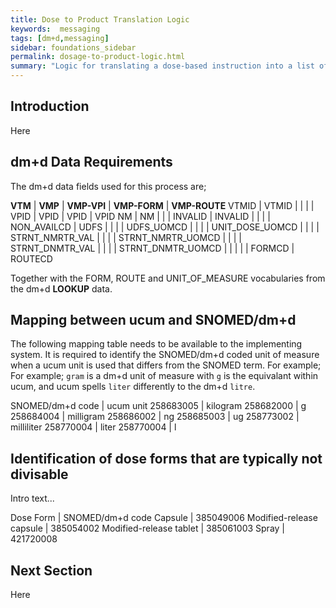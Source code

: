 ```yaml
---
title: Dose to Product Translation Logic
keywords:  messaging
tags: [dm+d,messaging]
sidebar: foundations_sidebar
permalink: dosage-to-product-logic.html
summary: "Logic for translating a dose-based instruction into a list of suitable product-based instructions"
---
```



## Introduction

Here

## dm+d Data Requirements

The dm+d data fields used for this process are;

**VTM** | **VMP** | **VMP-VPI** | **VMP-FORM** | **VMP-ROUTE**
VTMID | VTMID | | |
 | VPID | VPID | VPID | VPID
NM | NM | | |
INVALID | INVALID | | |
 | NON_AVAILCD
 | UDFS | | |
 | UDFS_UOMCD | | |
 | UNIT_DOSE_UOMCD | |
 | | STRNT_NMRTR_VAL | |
 | | STRNT_NMRTR_UOMCD | |
 | | STRNT_DNMTR_VAL | |
 | | STRNT_DNMTR_UOMCD | |
 | | | FORMCD | ROUTECD

Together with the FORM, ROUTE and UNIT_OF_MEASURE vocabularies from the dm+d **LOOKUP** data.

## Mapping between ucum and SNOMED/dm+d

The following mapping table needs to be available to the implementing system. It is required to identify the SNOMED/dm+d coded unit of measure when a ucum unit is used that differs from the SNOMED term. For example; For example; `gram` is a dm+d unit of measure with `g` is the equivalant within ucum, and ucum spells `liter` differently to the dm+d `litre`.

SNOMED/dm+d code | ucum unit
258683005 | kilogram
258682000 | g
258684004 | milligram
258686002 | ng
258685003 | ug
258773002 | milliliter
258770004 | liter
258770004 | l

## Identification of dose forms that are typically not divisable

Intro text...

Dose Form | SNOMED/dm+d code
Capsule | 385049006
Modified-release capsule | 385054002
Modified-release tablet | 385061003
Spray | 421720008

## Next Section

Here